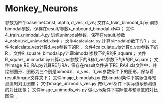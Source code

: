 # Monkey_Neurons
参数为四个baselineConst,  alpha,  d_ves,  d_vis;
文件4_train_bimodal_4.py 训练bimodal参数，保存在result/参数4_nobound_bimodal.xls中；
文件4_train_unimodal_4.py 训练unimodal参数，保存在result/参数4_nobound_unimodal.xls中；
文件4calculate.py 计算bimodal参数下的R；
文件4calculate_ves计算d_ves参数下的R；
文件4calculate_vis计算d_ves参数下的R；
文件R_square_bimodal.py计算bimodal参数下的R的R_square；
文件R_square_unimodal.py计算d_ves参数下的R和d_ves参数下的R的R_square；
文件image_RE_RA.py计算RE与RA，保存在result文件夹下RE_RA4.xls文件中，并绘制图形，图形为三个别是bimodal、d_ves、d_vis参数条件下的图形，保存着result/image文件夹下；
文件image_bimodals.py 做bimodal条件下实际值与预测值的对比图像；
文件image_unimodls_ves.py 做d_ves条件下实际值与预测值的对比图像；
文件image_unimodls_vis.py 做d_vis条件下实际值与预测值的对比图像；
